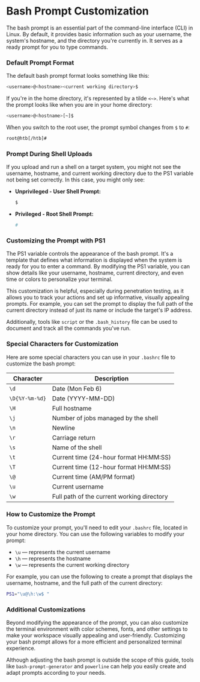 # Bash Prompt Customization

The bash prompt is an essential part of the command-line interface (CLI) in Linux. By default, it provides basic information such as your username, the system's hostname, and the directory you're currently in. It serves as a ready prompt for you to type commands.

### Default Prompt Format

The default bash prompt format looks something like this:

```bash
<username>@<hostname><current working directory>$
```

If you're in the home directory, it's represented by a tilde `<~>`. Here's what the prompt looks like when you are in your home directory:

```bash
<username>@<hostname>[~]$
```

When you switch to the root user, the prompt symbol changes from `$` to `#`:

```bash
root@htb[/htb]#
```

### Prompt During Shell Uploads

If you upload and run a shell on a target system, you might not see the username, hostname, and current working directory due to the PS1 variable not being set correctly. In this case, you might only see:

- **Unprivileged - User Shell Prompt:**

  ```bash
  $
  ```

- **Privileged - Root Shell Prompt:**

  ```bash
  #
  ```

### Customizing the Prompt with PS1

The PS1 variable controls the appearance of the bash prompt. It's a template that defines what information is displayed when the system is ready for you to enter a command. By modifying the PS1 variable, you can show details like your username, hostname, current directory, and even time or colors to personalize your terminal.

This customization is helpful, especially during penetration testing, as it allows you to track your actions and set up informative, visually appealing prompts. For example, you can set the prompt to display the full path of the current directory instead of just its name or include the target's IP address.

Additionally, tools like `script` or the `.bash_history` file can be used to document and track all the commands you've run.

### Special Characters for Customization

Here are some special characters you can use in your `.bashrc` file to customize the bash prompt:

| **Character**   | **Description**                               |
|-----------------|-----------------------------------------------|
| `\d`            | Date (Mon Feb 6)                              |
| `\D{%Y-%m-%d}`  | Date (YYYY-MM-DD)                            |
| `\H`            | Full hostname                                 |
| `\j`            | Number of jobs managed by the shell          |
| `\n`            | Newline                                       |
| `\r`            | Carriage return                               |
| `\s`            | Name of the shell                            |
| `\t`            | Current time (24-hour format HH:MM:SS)        |
| `\T`            | Current time (12-hour format HH:MM:SS)        |
| `\@`            | Current time (AM/PM format)                  |
| `\u`            | Current username                             |
| `\w`            | Full path of the current working directory   |

### How to Customize the Prompt

To customize your prompt, you'll need to edit your `.bashrc` file, located in your home directory. You can use the following variables to modify your prompt:

- `\u` — represents the current username
- `\h` — represents the hostname
- `\w` — represents the current working directory

For example, you can use the following to create a prompt that displays the username, hostname, and the full path of the current directory:

```bash
PS1="\u@\h:\w$ "
```

### Additional Customizations

Beyond modifying the appearance of the prompt, you can also customize the terminal environment with color schemes, fonts, and other settings to make your workspace visually appealing and user-friendly. Customizing your bash prompt allows for a more efficient and personalized terminal experience.

Although adjusting the bash prompt is outside the scope of this guide, tools like `bash-prompt-generator` and `powerline` can help you easily create and adapt prompts according to your needs.
